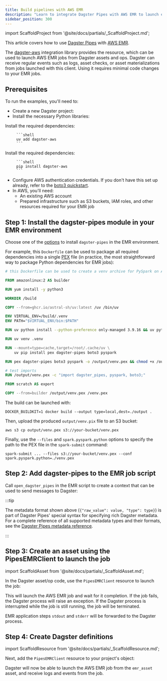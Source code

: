 ```yaml
---
title: Build pipelines with AWS EMR
description: "Learn to integrate Dagster Pipes with AWS EMR to launch external code from Dagster assets."
sidebar_position: 300
---
```


import ScaffoldProject from '@site/docs/partials/\_ScaffoldProject.md';

This article covers how to use [Dagster Pipes](/guides/build/external-pipelines) with [AWS EMR](https://aws.amazon.com/emr).

The [dagster-aws](/api/libraries/dagster-aws) integration library provides the <PyObject section="libraries" object="pipes.PipesEMRClient" module="dagster_aws" /> resource, which can be used to launch AWS EMR jobs from Dagster assets and ops. Dagster can receive regular events such as logs, asset checks, or asset materializations from jobs launched with this client. Using it requires minimal code changes to your EMR jobs.


## Prerequisites

To run the examples, you'll need to:

- Create a new Dagster project:
  <ScaffoldProject />
- Install the necessary Python libraries:

<Tabs groupId="package-manager">
   <TabItem value="uv" label="uv">
      Install the required dependencies:

         ```shell
         uv add dagster-aws
         ```

   </TabItem>

   <TabItem value="pip" label="pip">
      Install the required dependencies:

         ```shell
         pip install dagster-aws
         ```

   </TabItem>
</Tabs>

- Configure AWS authentication credentials. If you don't have this set up already, refer to the [boto3 quickstart](https://boto3.amazonaws.com/v1/documentation/api/latest/guide/quickstart.html).
- In AWS, you'll need:
    - An existing AWS account
    - Prepared infrastructure such as S3 buckets, IAM roles, and other resources required for your EMR job


## Step 1: Install the dagster-pipes module in your EMR environment

Choose one of the [options](https://spark.apache.org/docs/latest/api/python/user_guide/python_packaging.html#python-package-management) to install `dagster-pipes` in the EMR environment.

For example, this `Dockerfile` can be used to package all required dependencies into a single [PEX](https://docs.pex-tool.org) file (in practice, the most straightforward way to package Python dependencies for EMR jobs):

```Dockerfile file=/guides/dagster/dagster_pipes/emr/Dockerfile
# this Dockerfile can be used to create a venv archive for PySpark on AWS EMR

FROM amazonlinux:2 AS builder

RUN yum install -y python3

WORKDIR /build

COPY --from=ghcr.io/astral-sh/uv:latest /uv /bin/uv

ENV VIRTUAL_ENV=/build/.venv
ENV PATH="$VIRTUAL_ENV/bin:$PATH"

RUN uv python install --python-preference only-managed 3.9.16 && uv python pin 3.9.16

RUN uv venv .venv

RUN --mount=type=cache,target=/root/.cache/uv \
    uv pip install pex dagster-pipes boto3 pyspark

RUN pex dagster-pipes boto3 pyspark -o /output/venv.pex && chmod +x /output/venv.pex

# test imports
RUN /output/venv.pex -c "import dagster_pipes, pyspark, boto3;"

FROM scratch AS export

COPY --from=builder /output/venv.pex /venv.pex
```

The build can be launched with:

```shell
DOCKER_BUILDKIT=1 docker build --output type=local,dest=./output .
```

Then, upload the produced `output/venv.pix` file to an S3 bucket:

```shell
aws s3 cp output/venv.pex s3://your-bucket/venv.pex
```

Finally, use the `--files` and `spark.pyspark.python` options to specify the path to the PEX file in the `spark-submit` command:

```shell
spark-submit ... --files s3://your-bucket/venv.pex --conf spark.pyspark.python=./venv.pex
```

## Step 2: Add dagster-pipes to the EMR job script

Call `open_dagster_pipes` in the EMR script to create a context that can be used to send messages to Dagster:

<CodeExample path="docs_snippets/docs_snippets/guides/dagster/dagster_pipes/emr/script.py" />

:::tip

The metadata format shown above (`{"raw_value": value, "type": type}`) is part of Dagster Pipes' special syntax for specifying rich Dagster metadata. For a complete reference of all supported metadata types and their formats, see the [Dagster Pipes metadata reference](/guides/build/external-pipelines/using-dagster-pipes/reference#passing-rich-metadata-to-dagster).

:::

## Step 3: Create an asset using the PipesEMRClient to launch the job

import ScaffoldAsset from '@site/docs/partials/\_ScaffoldAsset.md';

<ScaffoldAsset />

In the Dagster asset/op code, use the `PipesEMRClient` resource to launch the job:

<CodeExample path="docs_snippets/docs_snippets/guides/dagster/dagster_pipes/emr/dagster_code.py" title="src/<project_name>/defs/assets.py" />

This will launch the AWS EMR job and wait for it completion. If the job fails, the Dagster process will raise an exception. If the Dagster process is interrupted while the job is still running, the job will be terminated.

EMR application steps `stdout` and `stderr` will be forwarded to the Dagster process.

## Step 4: Create Dagster definitions

import ScaffoldResource from '@site/docs/partials/\_ScaffoldResource.md';

<ScaffoldResource />

Next, add the `PipesEMRClient` resource to your project's <PyObject section="definitions" module="dagster" object="Definitions" /> object:

<CodeExample path="docs_snippets/docs_snippets/guides/dagster/dagster_pipes/emr/resources.py" title="src/<project_name>/defs/resources.py" />

Dagster will now be able to launch the AWS EMR job from the `emr_asset` asset, and receive logs and events from the job.
